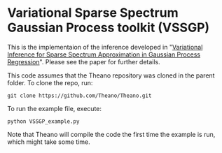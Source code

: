 Variational Sparse Spectrum Gaussian Process toolkit (VSSGP)
====

This is the implementaion of the inference developed in "[Variational Inference for Sparse Spectrum Approximation in Gaussian Process Regression](http://mlg.eng.cam.ac.uk/yarin/publications.html#Gal2015Variational)". Please see the paper for further details.

This code assumes that the Theano repository was cloned in the parent folder. To clone the repo, run:
```
git clone https://github.com/Theano/Theano.git
```

To run the example file, execute:
```
python VSSGP_example.py
```

Note that Theano will compile the code the first time the example is run, which might take some time.

